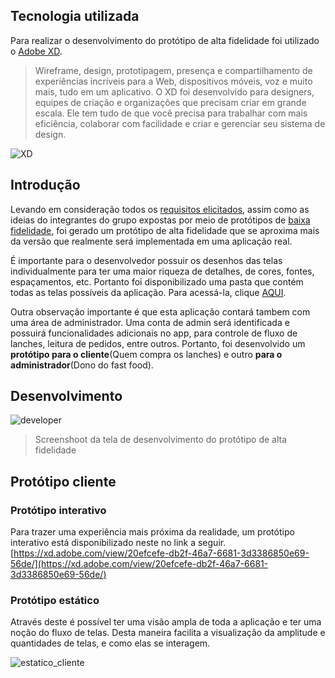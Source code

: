 
## Tecnologia utilizada
Para realizar o desenvolvimento do protótipo de alta fidelidade foi utilizado o [Adobe XD](https://www.adobe.com/br/products/xd.html). 
> Wireframe, design, prototipagem, presença e compartilhamento de experiências incríveis para a Web, dispositivos móveis, voz e muito mais, tudo em um aplicativo. O XD foi desenvolvido para designers, equipes de criação e organizações que precisam criar em grande escala. Ele tem tudo de que você precisa para trabalhar com mais eficiência, colaborar com facilidade e criar e gerenciar seu sistema de design.

![XD](https://cdn-images-1.medium.com/max/2600/1*24_PZaK4PzKElj2so_WFGQ.png)

## Introdução

Levando em consideração todos os [requisitos elicitados](../../requisitos), assim como as ideias do integrantes do grupo expostas por meio de protótipos de [baixa fidelidade](../baixa-fidelidade), foi gerado um protótipo de alta fidelidade que se aproxima mais da versão que realmente será implementada em uma aplicação real. 

É importante para o desenvolvedor possuir os desenhos das telas individualmente para ter uma maior riqueza de detalhes, de cores, fontes, espaçamentos, etc. Portanto foi disponibilizado uma pasta que contém todas as telas possíveis da aplicação. Para acessá-la, clique [AQUI](https://drive.google.com/drive/folders/1yh2iPXfBx4bUneSJ9lnxKqiK_AOsv3JL).

Outra observação importante é que esta aplicação contará tambem com uma área de administrador. Uma conta de admin será identificada e possuirá funcionalidades adicionais no app, para controle de fluxo de lanches, leitura de pedidos, entre outros. Portanto, foi desenvolvido um **protótipo para o cliente**(Quem compra os lanches) e outro **para o administrador**(Dono do fast food).


## Desenvolvimento 
![developer](https://i.imgur.com/F66oWUj.png)
> Screenshoot da tela de desenvolvimento do protótipo de alta fidelidade


## Protótipo cliente

### Protótipo interativo

Para trazer uma experiência mais próxima da realidade, um protótipo interativo está disponibilizado neste no link a seguir.
[https://xd.adobe.com/view/20efcefe-db2f-46a7-6681-3d3386850e69-56de/](https://xd.adobe.com/view/20efcefe-db2f-46a7-6681-3d3386850e69-56de/)

### Protótipo estático

Através deste é possível ter uma visão ampla de toda a aplicação e ter uma noção do fluxo de telas. Desta maneira facilita a visualização da amplitude e quantidades de telas, e como elas se interagem.

![estatico_cliente](https://i.imgur.com/TC3sTzP.jpg)